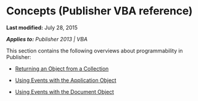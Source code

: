 
# Concepts (Publisher VBA reference)

 **Last modified:** July 28, 2015

 _**Applies to:** Publisher 2013 | VBA_

This section contains the following overviews about programmability in Publisher:


-  [Returning an Object from a Collection](08b8c469-f4f1-8717-a767-ab57c792606b.md)
    
-  [Using Events with the Application Object](29b60d3c-3049-2ba9-8688-e46c4323e9ba.md)
    
-  [Using Events with the Document Object](0f5cfe67-bfa1-0ec7-11c9-c4c1337ebe50.md)
    
